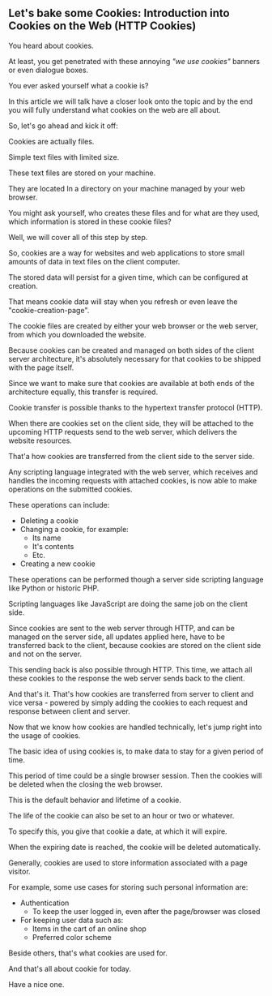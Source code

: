 ## Let's bake some Cookies: Introduction into Cookies on the Web (HTTP Cookies)

You heard about cookies. 

At least, you get penetrated with these annoying _"we use cookies"_ banners or even dialogue boxes. 

You ever asked yourself what a cookie is? 

In this article we will talk have a closer look onto the topic and by the end you will fully understand what cookies on the web are all about. 

So, let's go ahead and kick it off:  

Cookies are actually files.  

Simple text files with limited size. 

These text files are stored on your machine. 

They are located In a directory on your machine managed by your web browser. 

You might ask yourself, who creates these files and for what are they used, which information is stored in these cookie files? 

Well, we will cover all of this step by step. 

So, cookies are a way for websites and web applications to store small amounts of data in text files on the client computer. 

The stored data will persist for a given time, which can be configured at creation. 

That means cookie data will stay when you refresh or even leave the "cookie-creation-page". 

The cookie files are created by either your web browser or the web server, from which you downloaded the website. 

Because cookies can be created and managed on both sides of the client server architecture, it's absolutely necessary for that cookies to be shipped with the page itself. 

Since we want to make sure that cookies are available at both ends of the architecture equally, this transfer is required. 

Cookie transfer is possible thanks to the hypertext transfer protocol (HTTP). 

When there are cookies set on the client side, they will be attached to the upcoming HTTP requests send to the web server, which delivers the website resources. 

That'a how cookies are transferred from the client side to the server side. 

Any scripting language integrated with the web server, which receives and handles the incoming requests with attached cookies, is now able to make operations on the submitted cookies. 

These operations can include:  
* Deleting a cookie 
* Changing a cookie, for example: 
    * Its name 
    * It's contents 
    * Etc. 
* Creating a new cookie 

These operations can be performed though a server side scripting language like Python or historic PHP. 

Scripting languages like JavaScript are doing the same job on the client side. 

Since cookies are sent to the web server through HTTP, and can be managed on the server side, all updates applied here, have to be transferred back to the client, because cookies are stored on the client side and not on the server. 

This sending back is also possible through HTTP. This time, we attach all these cookies to the response the web server sends back to the client. 

And that's it. That's how cookies are transferred from server to client and vice versa - powered by simply adding the cookies to each request and response between client and server. 

Now that we know how cookies are handled technically, let's jump right into the usage of cookies.

The basic idea of using cookies is, to make data to stay for a given period of time. 

This period of time could be a single browser session. Then the cookies will be deleted when the closing the web browser. 

This is the default behavior and lifetime of a cookie. 

The life of the cookie can also be set to an hour or two or whatever. 

To specify this, you give that cookie a date, at which it will expire. 

When the expiring date is reached, the cookie will be deleted automatically.  

Generally, cookies are used to store information associated with a page visitor.

For example, some use cases for storing such personal information are:

* Authentication
    * To keep the user logged in, even after the page/browser was closed
*  For keeping user data such as:
    * Items in the cart of an online shop
    * Preferred color scheme

Beside others, that's what cookies are used for.

And that's all about cookie for today.

Have a nice one.

